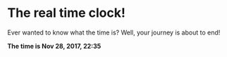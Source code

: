 # The real time clock!

Ever wanted to know what the time is? Well, your journey is about to end!

**The time is Nov 28, 2017, 22:35**